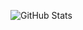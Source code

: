 ![GitHub Stats](https://github-readme-stats.vercel.app/api?username=LittleTheFu&include_all_commits=true&include_all_contributed_to&count_private=true)

